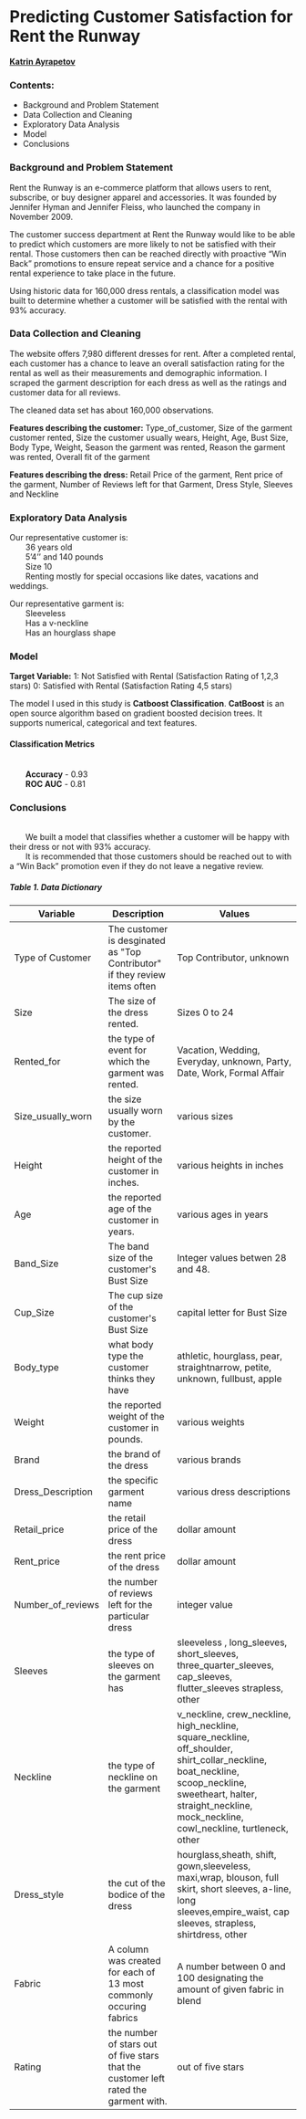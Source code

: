 # **Predicting Customer Satisfaction for Rent the Runway**

[**Katrin Ayrapetov**](https://github.com/Kaayrapetov)

### Contents:
* Background and Problem Statement
* Data Collection and Cleaning
* Exploratory Data Analysis
* Model 
* Conclusions

### **Background and Problem Statement**
Rent the Runway is an e-commerce platform that allows users to rent, subscribe, or buy designer apparel and accessories. It was founded by Jennifer Hyman and Jennifer Fleiss, who launched the company in November 2009.

The customer success department at Rent the Runway would like to be able to predict which customers are more likely to not be satisfied with their rental. Those customers then can be reached directly with proactive “Win Back” promotions to ensure repeat service and a chance for a positive rental experience to take place in the future.   

Using historic data for 160,000 dress rentals, a classification model was built to determine whether a customer will be satisfied with the rental with 93% accuracy. 

### **Data Collection and Cleaning**

The website offers 7,980 different dresses for rent. After a completed rental, each customer has a chance to leave an overall satisfaction rating for the rental as well as their measurements and demographic information. I scraped the garment description for each dress as well as the ratings and customer data for all reviews. 


The cleaned data set has about 160,000 observations. 

**Features describing the customer:**  Type_of_customer, Size of the garment customer rented, Size the customer usually wears, Height, Age, Bust Size, Body Type, Weight, Season the garment was rented, Reason the garment was rented, Overall fit of the garment  

**Features describing the dress:** Retail Price of the garment, Rent price of the garment,  Number of Reviews left for that Garment, Dress Style, Sleeves and Neckline

### **Exploratory Data Analysis**

Our representative customer is: 
<br> &emsp;&emsp;36 years old
<br> &emsp;&emsp;5’4’’ and 140 pounds 
<br> &emsp;&emsp;Size 10 
<br> &emsp;&emsp;Renting mostly for special occasions like dates, vacations and weddings. 


Our representative garment is: 
<br> &emsp;&emsp;Sleeveless
<br> &emsp;&emsp;Has a v-neckline
<br> &emsp;&emsp;Has an hourglass shape 


### **Model**

**Target Variable:**
1: Not Satisfied with Rental (Satisfaction Rating of 1,2,3 stars) 
0: Satisfied with Rental (Satisfaction Rating 4,5 stars)

The model I used in this study is **Catboost Classification**.  **CatBoost** is an open source algorithm based on gradient boosted decision trees. It supports numerical, categorical and text features.

#### Classification Metrics
<br>&emsp;&emsp;**Accuracy** - 0.93
<br>&emsp;&emsp;**ROC AUC** - 0.81


### **Conclusions**

<br>&emsp;&emsp;We built a model that classifies whether a customer will be happy with their dress or not with 93% accuracy. 
<br>&emsp;&emsp;It is recommended that those customers should be reached out to with a “Win Back” promotion even if they do not leave a negative review. 


##### Table 1. Data Dictionary

Variable | Description | Values|
---------|-------------|-------|
Type of Customer   | The customer is desginated as "Top Contributor" if they review items often|Top Contributor, unknown
Size   | The size of the dress rented.|Sizes 0 to 24
Rented_for |   the type of event for which the garment was rented. |Vacation, Wedding, Everyday, unknown, Party, Date, Work, Formal Affair 
Size_usually_worn  | the size usually worn by the customer. | various sizes
Height |  the reported height of the customer in inches. | various heights in inches
Age  |the reported age of the customer in years. |various ages in years
Band_Size  | The band size of the customer's Bust Size |Integer values betwen 28 and 48. 
Cup_Size  | The cup size of the customer's Bust Size |capital letter for Bust Size
Body_type | what body type the customer thinks they have |athletic, hourglass, pear, straightnarrow, petite, unknown, fullbust, apple 
Weight | the reported weight of the customer in pounds. |various weights
Brand  |the brand of the dress|various brands
Dress_Description | the specific garment name |various dress descriptions 
Retail_price  |the retail price of the dress|dollar amount
Rent_price | the rent price of the dress|dollar amount
Number_of_reviews | the number of reviews left for the particular dress|integer value
Sleeves | the type of sleeves on the garment has |sleeveless , long_sleeves, short_sleeves, three_quarter_sleeves, cap_sleeves, flutter_sleeves strapless, other 
Neckline|the type of neckline on the garment |v_neckline, crew_neckline, high_neckline, square_neckline, off_shoulder, shirt_collar_neckline, boat_neckline, scoop_neckline, sweetheart, halter, straight_neckline, mock_neckline, cowl_neckline, turtleneck, other                     
Dress_style| the cut of the bodice of the dress|hourglass,sheath, shift, gown,sleeveless, maxi,wrap, blouson, full skirt, short sleeves, a-line, long sleeves,empire_waist, cap sleeves, strapless, shirtdress, other 
Fabric | A column was created for each of 13 most commonly occuring fabrics | A number between 0 and 100 designating the amount of given fabric in blend
Rating | the number of stars out of five stars that the customer left rated the garment with.| out of five stars
